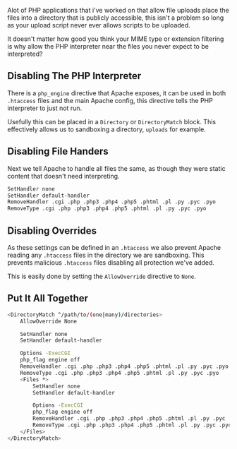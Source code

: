 Alot of PHP applications that i've worked on that allow file uploads place the files into a directory that is publicly accessible, this isn't a problem so long as your upload script never ever allows scripts to be uploaded.

It doesn't matter how good you think your MIME type or extension filtering is why allow the PHP interpreter near the files you never expect to be interpreted?

<!-- more -->

## Disabling The PHP Interpreter

There is a `php_engine` directive that Apache exposes, it can be used in both `.htaccess` files and the main Apache config, this directive tells the PHP interpreter to just not run.

Usefully this can be placed in a `Directory` or `DirectoryMatch` block. This effectively allows us to sandboxing a directory, `uploads` for example.

## Disabling File Handers

Next we tell Apache to handle all files the same, as though they were static content that doesn't need interpreting.

```bash
SetHandler none
SetHandler default-handler
RemoveHandler .cgi .php .php3 .php4 .php5 .phtml .pl .py .pyc .pyo
RemoveType .cgi .php .php3 .php4 .php5 .phtml .pl .py .pyc .pyo
```

## Disabling Overrides

As these settings can be defined in an `.htaccess` we also prevent Apache reading any `.htaccess` files in the directory we are sandboxing. This prevents malicious `.htaccess` files disabling all protection we've added.

This is easily done by setting the `AllowOverride` directive to `None`.

## Put It All Together

```bash
<DirectoryMatch ^/path/to/(one|many)/directories>
    AllowOverride None

    SetHandler none
    SetHandler default-handler

    Options -ExecCGI
    php_flag engine off
    RemoveHandler .cgi .php .php3 .php4 .php5 .phtml .pl .py .pyc .pyo
    RemoveType .cgi .php .php3 .php4 .php5 .phtml .pl .py .pyc .pyo
    <Files *>
        SetHandler none
        SetHandler default-handler

        Options -ExecCGI
        php_flag engine off
        RemoveHandler .cgi .php .php3 .php4 .php5 .phtml .pl .py .pyc .pyo
        RemoveType .cgi .php .php3 .php4 .php5 .phtml .pl .py .pyc .pyo
    </Files>
</DirectoryMatch>
```
